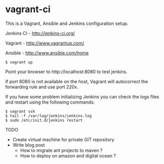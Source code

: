 vagrant-ci
==========

This is a Vagrant, Ansible and Jenkins configuration setup.

Jenkins CI - http://jenkins-ci.org/

Vagrant - http://www.vagrantup.com/

Ansible - http://www.ansible.com/home

    $ vagrant up 

Point your browser to http://localhost:8080 to test jenkins.

If port 8080 is not available on the host, Vagrant will autocorrect the forwarding rule and use port 220x.

If you have some problem initializing Jenkins you can check the logs files and restart using the following commands:

    $ vagrant ssh
    $ tail -f /var/log/jenkins/jenkins.log
    $ sudo /etc/init.d/jenkins restart

TODO 

- Create virtual machine for private GIT repository 
- Write blog post 
	- How to migrate ant projects to maven ?
	- How to deploy on amazon and digital ocean ?

